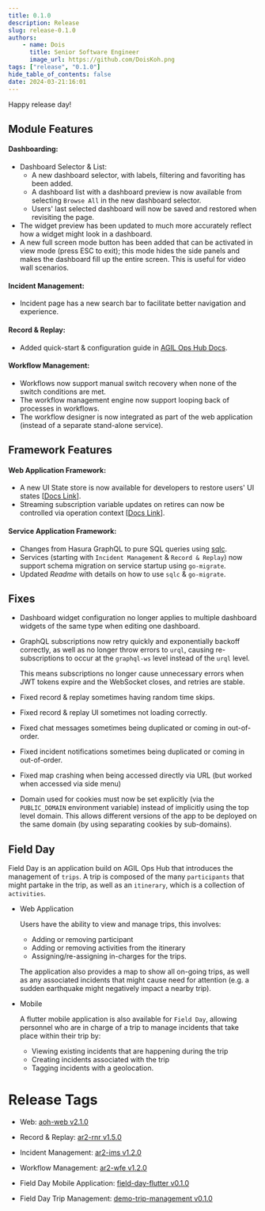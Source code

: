 ```yaml
---
title: 0.1.0
description: Release
slug: release-0.1.0
authors:
    - name: Dois
      title: Senior Software Engineer
      image_url: https://github.com/DoisKoh.png
tags: ["release", "0.1.0"]
hide_table_of_contents: false
date: 2024-03-21:16:01
---
```


Happy release day!

## Module Features

#### Dashboarding:

-   Dashboard Selector & List:
    -   A new dashboard selector, with labels, filtering and favoriting has been added.
    -   A dashboard list with a dashboard preview is now available from selecting `Browse All` in the new dashboard selector.
    -   Users' last selected dashboard will now be saved and restored when revisiting the page.
-   The widget preview has been updated to much more accurately reflect how a widget might look in a dashboard.
-   A new full screen mode button has been added that can be activated in view mode (press ESC to exit); this mode hides the side panels and makes the dashboard fill up the entire screen. This is useful for video wall scenarios.

#### Incident Management:

-   Incident page has a new search bar to facilitate better navigation and experience.

#### Record & Replay:

-   Added quick-start & configuration guide in [AGIL Ops Hub Docs](https://mssfoobar.github.io/aoh-docs/docs/category/-guides-2/).

#### Workflow Management:

-   Workflows now support manual switch recovery when none of the switch conditions are met.
-   The workflow management engine now support looping back of processes in workflows.
-   The workflow designer is now integrated as part of the web application (instead of a separate stand-alone service).

## Framework Features

#### Web Application Framework:

-   A new UI State store is now available for developers to restore users' UI states \[[Docs Link](https://mssfoobar.github.io/aoh-docs/docs/web/api/ui_state)\].
-   Streaming subscription variable updates on retires can now be controlled via operation context \[[Docs Link](http://localhost:3030/aoh-docs/docs/web/guides/development#broken-queries-subscriptions-and-retries)\].

#### Service Application Framework:

-   Changes from Hasura GraphQL to pure SQL queries using [sqlc](https://github.com/sqlc-dev/sqlc).
-   Services (starting with `Incident Management` & `Record & Replay`) now support schema migration on service startup using `go-migrate`.
-   Updated _Readme_ with details on how to use `sqlc` & `go-migrate`.

## Fixes

-   Dashboard widget configuration no longer applies to multiple dashboard widgets of the same type when editing one dashboard.
-   GraphQL subscriptions now retry quickly and exponentially backoff correctly, as well as no longer throw errors to `urql`, causing re-subscriptions to occur at the `graphql-ws` level instead of the `urql` level.

    This means subscriptions no longer cause unnecessary errors when JWT tokens expire and the WebSocket closes, and retries are stable.

-   Fixed record & replay sometimes having random time skips.
-   Fixed record & replay UI sometimes not loading correctly.
-   Fixed chat messages sometimes being duplicated or coming in out-of-order.
-   Fixed incident notifications sometimes being duplicated or coming in out-of-order.
-   Fixed map crashing when being accessed directly via URL (but worked when accessed via side menu)
-   Domain used for cookies must now be set explicitly (via the `PUBLIC_DOMAIN` environment variable) instead of implicitly using the top level domain. This allows different versions of the app to be deployed on the same domain (by using separating cookies by sub-domains).

## Field Day

Field Day is an application build on AGIL Ops Hub that introduces the management of `trips`. A trip is composed of the many `participants` that might partake in the trip, as well as an `itinerary`, which is a collection of `activities`.

-   Web Application

    Users have the ability to view and manage trips, this involves:

    -   Adding or removing participant
    -   Adding or removing activities from the itinerary
    -   Assigning/re-assigning in-charges for the trips.

    The application also provides a map to show all on-going trips, as well as any associated incidents that might cause need for attention (e.g. a sudden earthquake might negatively impact a nearby trip).

-   Mobile

    A flutter mobile application is also available for `Field Day`, allowing personnel who are in charge of a trip to manage incidents that take place within their trip by:

    -   Viewing existing incidents that are happening during the trip
    -   Creating incidents associated with the trip
    -   Tagging incidents with a geolocation.

# Release Tags

-   Web: [aoh-web v2.1.0](https://github.com/mssfoobar/aoh-web/releases/tag/v2.1.0)
-   Record & Replay: [ar2-rnr v1.5.0](https://github.com/mssfoobar/ar2-rnr/releases/tag/v1.5.0)
-   Incident Management: [ar2-ims v1.2.0](https://github.com/mssfoobar/ar2-ims/releases/tag/v1.2.0)
-   Workflow Management: [ar2-wfe v1.2.0](https://github.com/mssfoobar/ar2-wfe/releases/tag/v1.2.0)

-   Field Day Mobile Application: [field-day-flutter v0.1.0](https://github.com/mssfoobar/field-day-flutter/releases/tag/v0.1.0)
-   Field Day Trip Management: [demo-trip-management v0.1.0](https://github.com/mssfoobar/demo-trip-management/releases/tag/v0.1.0)
